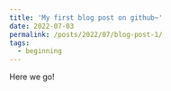 ```yaml
---
title: 'My first blog post on github~'
date: 2022-07-03
permalink: /posts/2022/07/blog-post-1/
tags:
  - beginning
---
```


Here we go!